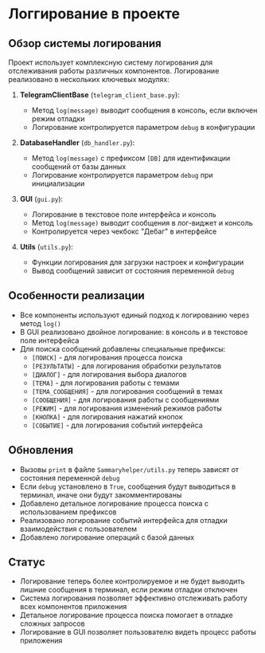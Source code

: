 # Логгирование в проекте

## Обзор системы логирования
Проект использует комплексную систему логирования для отслеживания работы различных компонентов. Логирование реализовано в нескольких ключевых модулях:

1. **TelegramClientBase** (`telegram_client_base.py`):
   - Метод `log(message)` выводит сообщения в консоль, если включен режим отладки
   - Логирование контролируется параметром `debug` в конфигурации

2. **DatabaseHandler** (`db_handler.py`):
   - Метод `log(message)` с префиксом `[DB]` для идентификации сообщений от базы данных
   - Логирование контролируется параметром `debug` при инициализации

3. **GUI** (`gui.py`):
   - Логирование в текстовое поле интерфейса и консоль
   - Метод `log(message)` выводит сообщения в лог-виджет и консоль
   - Контролируется через чекбокс "Дебаг" в интерфейсе

4. **Utils** (`utils.py`):
   - Функции логирования для загрузки настроек и конфигурации
   - Вывод сообщений зависит от состояния переменной `debug`

## Особенности реализации
- Все компоненты используют единый подход к логированию через метод `log()`
- В GUI реализовано двойное логирование: в консоль и в текстовое поле интерфейса
- Для поиска сообщений добавлены специальные префиксы:
  - `[ПОИСК]` - для логирования процесса поиска
  - `[РЕЗУЛЬТАТЫ]` - для логирования обработки результатов
  - `[ДИАЛОГ]` - для логирования выбора диалогов
  - `[ТЕМА]` - для логирования работы с темами
  - `[ТЕМА_СООБЩЕНИЯ]` - для логирования сообщений в темах
  - `[СООБЩЕНИЯ]` - для логирования работы с сообщениями
  - `[РЕЖИМ]` - для логирования изменений режимов работы
  - `[КНОПКА]` - для логирования нажатий кнопок
  - `[СОБЫТИЕ]` - для логирования событий интерфейса

## Обновления
- Вызовы `print` в файле `Sammaryhelper/utils.py` теперь зависят от состояния переменной `debug`
- Если `debug` установлено в `True`, сообщения будут выводиться в терминал, иначе они будут закомментированы
- Добавлено детальное логирование процесса поиска с использованием префиксов
- Реализовано логирование событий интерфейса для отладки взаимодействия с пользователем
- Добавлено логирование операций с базой данных

## Статус
- Логирование теперь более контролируемое и не будет выводить лишние сообщения в терминал, если режим отладки отключен
- Система логирования позволяет эффективно отслеживать работу всех компонентов приложения
- Детальное логирование процесса поиска помогает в отладке сложных запросов
- Логирование в GUI позволяет пользователю видеть процесс работы приложения